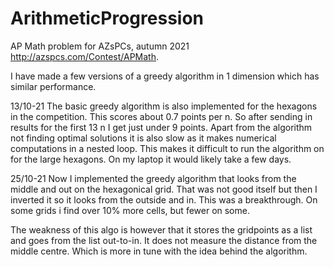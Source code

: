 # ArithmeticProgression

AP Math problem for AZsPCs, autumn 2021 http://azspcs.com/Contest/APMath.

I have made a few versions of a greedy algorithm in 1 dimension which has similar performance.

13/10-21
The basic greedy algorithm is also implemented for the hexagons in the competition. This scores about 0.7 points per n.
So after sending in results for the first 13 n I get just under 9 points. Apart from the algorithm not finding optimal
solutions it is also slow as it makes numerical computations in a nested loop. This makes it difficult to run the algorithm
on for the large hexagons. On my laptop it would likely take a few days.

25/10-21
Now I implemented the greedy algorithm that looks from the middle and out on the hexagonical grid. That was not good
itself but then I inverted it so it looks from the outside and in. This was a breakthrough. On some grids i find over 10%
more cells, but fewer on some.

The weakness of this algo is however that it stores the gridpoints as a list and goes from the list out-to-in. It does
not measure the distance from the middle centre. Which is more in tune with the idea behind the algorithm.
